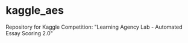 # kaggle_aes
Repository for Kaggle Competition: "Learning Agency Lab - Automated Essay Scoring 2.0"
